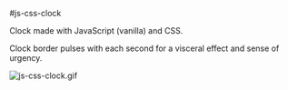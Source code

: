 #js-css-clock

Clock made with JavaScript (vanilla) and CSS. 

Clock border pulses with each second for a visceral effect and sense of urgency.


![js-css-clock.gif](https://s3.gifyu.com/images/js-css-clock.gif)
